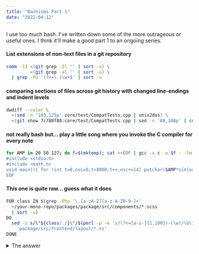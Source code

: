 ```yaml
---
title: "Bashisms Part 1"
date: "2022-04-12"
---
```


I use too much bash. I've written down some of the more outrageous or useful ones. I think it'll make a good part 1 to
an ongoing series.

#### List extensions of non-text files in a git repository

```sh
comm -13 <(git grep -Il '' | sort -u) \
         <(git grep -al '' | sort -u) \
  | grep -Po '(?<=\.)\w+$' | sort -u
```

#### comparing sections of files across git history with changed line-endings and indent levels

```sh
dwdiff --color \
  <(sed -n '103,125p' core/test/CompatTests.cpp | unix2dos) \
  <(git show 7c788f88:core/test/CompatTests.cpp | sed -n '88,108p' | cut -b13-)
```

#### not really bash but... play a little song where you invoke the C compiler for every note

```sh
for AMP in 20 50 127; do f=$(mktemp); cat <<EOF | gcc -x c -o $f - -lm && $f | aplay; done
#include <stdio.h>
#include <math.h>
void main(){ for (int t=0,osc=0;t<8000;t++,osc+=14) putchar($AMP*sin(osc/255.0*2*3.14) + 128); }
EOF
```

#### This one is quite raw... guess what it does

```sh
FOR class IN $(grep -Pho '\.[a-zA-Z][a-z-A-Z0-9-]+'
  ~/your-mono-repo/packages/package/src/components/*.scss
  | sort -u)
DO
  sed -i s/\"${class/./}\"/$(perl -p -e 's/(?<=[a-z-]{1,100})-(\w)/\U\1/g' <<<"${class/./}")/ \
    'package/src/frontend/layout/*.ts'
DONE
```

<details>
  <summary>The answer</summary>
  Converts kebab-case identifiers to camelCased ones in typescript-react source code given some SCSS
</details>
